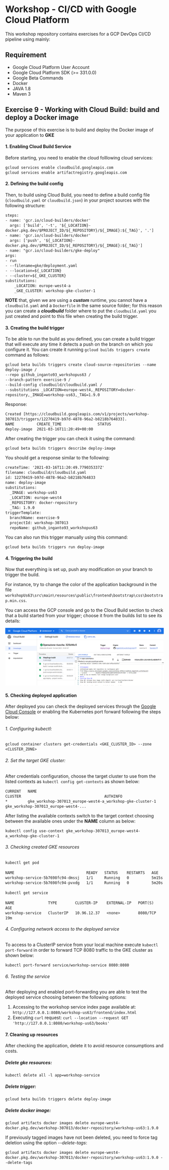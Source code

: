 
# Workshop - CI/CD with Google Cloud Platform

This workshop repository contains exercises for a GCP DevOps CI/CD pipeline using mainly:


## Requirement

*	Google Cloud Platform User Account
*	Google Cloud Platform SDK (>= 331.0.0)
*	Google Beta Commands
*	Docker
*	JAVA 1.8
*	Maven 3

## Exercise 9 - Working with Cloud Build: build and deploy a Docker image
The purpose of this exercise is to build and deploy the Docker image of your application to **GKE**

#### 1. Enabling Cloud Build Service

Before starting, you need to enable the cloud folllowing cloud services:

	gcloud services enable cloudbuild.googleapis.com
	gcloud services enable artifactregistry.googleapis.com
	  
#### 2. Defining the build config
	  
Then, to build using Cloud Build, you need to define a build config file (`cloudbuild.yaml` or `cloudbuild.json`) in your project sources with the following structure:

	steps:
	- name: 'gcr.io/cloud-builders/docker'
	  args: ['build', '-t', '${_LOCATION}-docker.pkg.dev/$PROJECT_ID/${_REPOSITORY}/${_IMAGE}:${_TAG}', '.']
	- name: 'gcr.io/cloud-builders/docker'
	  args: ['push', '${_LOCATION}-docker.pkg.dev/$PROJECT_ID/${_REPOSITORY}/${_IMAGE}:${_TAG}']
	- name: "gcr.io/cloud-builders/gke-deploy"
	args:
	- run
	- --filename=gke/deployment.yaml
	- --location=${_LOCATION}
	- --cluster=${_GKE_CLUSTER}
	substitutions:
		_LOCATION: europe-west4-a
		_GKE_CLUSTER: workshop-gke-cluster-1
	  
**NOTE** that, given we are using a _**custom**_ runtime, you cannot have a `cloudbuild.yaml` and a `Dockerfile` in the same source folder; for this reason you can create a _**cloudbuild**_ folder where to put the `cloudbuild.yaml` you just created and point to this file when creating the build trigger.

#### 3. Creating the build trigger

To be able to run the build as you defined, you can create a build trigger that will execute any time it detects a push on the branch on which you configure it. You can create it running `gcloud builds triggers create` command as follows:

	gcloud beta builds triggers create cloud-source-repositories --name deploy-image /
	--repo github_inganto93_workshopus63 /
	--branch-pattern exercise-9 /
	--build-config cloudbuild/cloudbuild.yaml /
	--substitutions _LOCATION=europe-west4,_REPOSITORY=docker-repository,_IMAGE=workshop-us63,_TAG=1.9.0
	
Response:

	Created [https://cloudbuild.googleapis.com/v1/projects/workshop-307013/triggers/12270419-b97d-4878-96a2-b8218b764833].
	NAME          CREATE_TIME                STATUS
	deploy-image  2021-03-16T11:20:49+00:00
	
After creating the trigger you can check it using the command:

	gcloud beta builds triggers describe deploy-image
	
You should get a response similar to the following:

	createTime: '2021-03-16T11:20:49.779035337Z'
	filename: cloudbuild/cloudbuild.yaml
	id: 12270419-b97d-4878-96a2-b8218b764833
	name: deploy-image
	substitutions:
	  _IMAGE: workshop-us63
	  _LOCATION: europe-west4
	  _REPOSITORY: docker-repository
	  _TAG: 1.9.0
	triggerTemplate:
	  branchName: exercise-9
	  projectId: workshop-307013
	  repoName: github_inganto93_workshopus63

You can also run this trigger manually using this command:

	gcloud beta builds triggers run deploy-image
	
#### 4. Triggering the build

Now that everything is set up, push any modification on your branch to trigger the build.

For instance, try to change the color of the application background in the file `workshopUs63\src\main\resources\public\frontend\bootstrap\css\bootstrap.min.css`.

You can access the GCP console and go to the Cloud Build section to check that a build started from your trigger; choose it from the builds list to see its details:

![N|Solid](assets/images/build.png)

#### 5. Checking deployed application
After deployed you can check the deployed services through the [Google Cloud Console](https://console.cloud.google.com/) or enabling the Kubernetes port forward following the steps below:

###### 1. Configuring kubectl:
	gcloud container clusters get-credentials <GKE_CLUSTER_ID> --zone <CLUSTER_ZONE>

###### 2. Set the target GKE cluster:
After credentials configuration, choose the target cluster to use from the listed contexts as `kubectl config get-contexts` as shown below:

	CURRENT   NAME                                                        CLUSTER                                     AUTHINFO                                     
	*         gke_workshop-307013_europe-west4-a_workshop-gke-cluster-1   gke_workshop-307013_europe-west4-...   

After listing the available contexts switch to the target context choosing between the available ones under the **NAME** column as below:

	kubectl config use-context gke_workshop-307013_europe-west4-a_workshop-gke-cluster-1

###### 3. Checking created GKE resources

	kubectl get pod

	NAME                                READY   STATUS    RESTARTS   AGE
	workshop-service-5b7698fc94-dmssj   1/1     Running   0          5m15s
	workshop-service-5b7698fc94-pvxdg   1/1     Running   0          5m20s

	kubectl get service

	NAME               TYPE        CLUSTER-IP    EXTERNAL-IP   PORT(S)    AGE	
	workshop-service   ClusterIP   10.96.12.37   <none>        8080/TCP   19m

###### 4. Configuring network access to the deployed service
To access to a ClusterIP service from your local machine execute `kubectl port-forward` in order to forward TCP 8080 traffic to the GKE cluster as shown below:

	kubectl port-forward service/workshop-service 8080:8080

###### 6. Testing the service
After deploying and enabled port-forwarding you are able to test the deployed service choosing between the following options:

1. Accessing to the workshop service index page available at: `http://127.0.0.1:8080/workshop-us63/frontend/index.html`
2. Executing `curl` request: `curl --location --request GET 'http://127.0.0.1:8080/workshop-us63/books'`


#### 7. Cleaning up resources

After checking the application, delete it to avoid resource consumptions and costs.

##### Delete gke resources:

	kubectl delete all -l app=workshop-service

##### Delete trigger:

	gcloud beta builds triggers delete deploy-image

##### Delete docker image:

	gcloud artifacts docker images delete europe-west4-docker.pkg.dev/workshop-307013/docker-repository/workshop-us63:1.9.0

If previously tagged images have not been deleted, you need to force tag deletion using the option _--delete-tags_:

	gcloud artifacts docker images delete europe-west4-docker.pkg.dev/workshop-307013/docker-repository/workshop-us63:1.9.0 --delete-tags	
